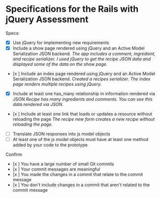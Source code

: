 # Specifications for the Rails with jQuery Assessment

Specs:
- [x] Use jQuery for implementing new requirements
- [x] Include a show page rendered using jQuery and an Active Model Serialization JSON backend.
      *The app includes a comment, ingredient, and recipe serializer. I used jQuery to get the recipe JSON data and displayed some of the data on the show page.*
- [x ] Include an index page rendered using jQuery and an Active Model Serialization JSON backend.
*Created a recipes serializer. The index page renders multiple recipes using jQuery.*
- [x] Include at least one has_many relationship in information rendered via JSON
        *Recipe has many ingredients and comments. You can see this data rendered via JSON.*
- [x ] Include at least one link that loads or updates a resource without reloading the page
      *The recipe new form creates a new recipe without reloading the page.*
- [ ] Translate JSON responses into js model objects
- [ ] At least one of the js model objects must have at least one method added by your code to the prototype

Confirm
- [x ] You have a large number of small Git commits
- [x ] Your commit messages are meaningful
- [x ] You made the changes in a commit that relate to the commit message
- [x ] You don't include changes in a commit that aren't related to the commit message
